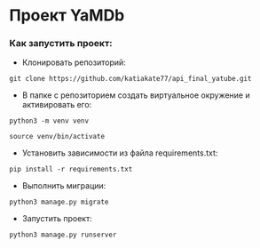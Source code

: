 Проект YaMDb
=================


### Как запустить проект:


* Клонировать репозиторий:

```
git clone https://github.com/katiakate77/api_final_yatube.git
```

* В папке с репозиторием создать виртуальное окружение и активировать его:

```
python3 -m venv venv
```

```
source venv/bin/activate
```

* Установить зависимости из файла requirements.txt:

```
pip install -r requirements.txt
```

* Выполнить миграции:

```
python3 manage.py migrate
```

* Запустить проект:

```
python3 manage.py runserver
```
